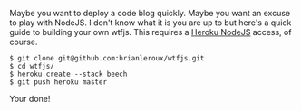 Maybe you want to deploy a code blog quickly. Maybe you want an excuse to play with NodeJS. I don't know what it is you are up to but here's a quick guide to building your own wtfjs. This requires a <a href="http://blog.heroku.com/archives/2010/4/30/node_js_feedback/">Heroku NodeJS</a> access, of course. 

```
$ git clone git@github.com:brianleroux/wtfjs.git
$ cd wtfjs/
$ heroku create --stack beech 
$ git push heroku master
```

Your done!